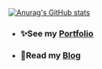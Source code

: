 
[![Anurag's GitHub stats](https://github-readme-stats.vercel.app/api?username=CookieHoodie&count_private=true&show_icons=true&theme=onedark)](https://github.com/anuraghazra/github-readme-stats)

- ### ✨See my [Portfolio](https://cookiehoodie.github.io/)
- ### 📝Read my [Blog](https://cookiehoodie.github.io/blog/)

<!--
**CookieHoodie/CookieHoodie** is a ✨ _special_ ✨ repository because its `README.md` (this file) appears on your GitHub profile.

Here are some ideas to get you started:

- 🔭 I’m currently working on ...
- 🌱 I’m currently learning ...
- 👯 I’m looking to collaborate on ...
- 🤔 I’m looking for help with ...
- 💬 Ask me about ...
- 📫 How to reach me: ...
- 😄 Pronouns: ...
- ⚡ Fun fact: ...
-->
